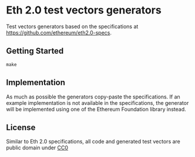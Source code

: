 # Eth 2.0 test vectors generators

Test vectors generators based on the specifications at https://github.com/ethereum/eth2.0-specs.

## Getting Started

```
make
```

## Implementation

As much as possible the generators copy-paste the specifications. If an example implementation
is not available in the specifications, the generator will be implemented using one of the
Ethereum Foundation library instead.

## License

Similar to Eth 2.0 specifications, all code and generated test vectors
are public domain under [CC0](https://creativecommons.org/publicdomain/zero/1.0/)
